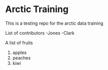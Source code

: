 # Arctic Training

This is a testing repo for the arctic data training

List of contributors
-Jones
-Clark


A list of fruits
1. apples
2. peaches
3. kiwi

